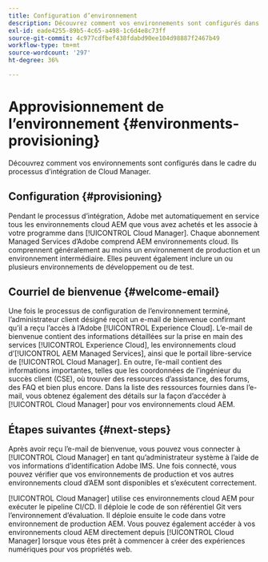 ```yaml
---
title: Configuration d’environnement
description: Découvrez comment vos environnements sont configurés dans le cadre du processus d’intégration de Cloud Manager.
exl-id: eade4255-89b5-4c65-a498-1c6d4e8c73ff
source-git-commit: 4c977cdfbef438fdabd90ee104d98887f2467b49
workflow-type: tm+mt
source-wordcount: '297'
ht-degree: 36%

---
```



# Approvisionnement de l’environnement {#environments-provisioning}

Découvrez comment vos environnements sont configurés dans le cadre du processus d’intégration de Cloud Manager.

## Configuration {#provisioning}

Pendant le processus d’intégration, Adobe met automatiquement en service tous les environnements cloud AEM que vous avez achetés et les associe à votre programme dans [!UICONTROL Cloud Manager]. Chaque abonnement Managed Services d’Adobe comprend AEM environnements cloud. Ils comprennent généralement au moins un environnement de production et un environnement intermédiaire. Elles peuvent également inclure un ou plusieurs environnements de développement ou de test.

## Courriel de bienvenue {#welcome-email}

Une fois le processus de configuration de l’environnement terminé, l’administrateur client désigné reçoit un e-mail de bienvenue confirmant qu’il a reçu l’accès à l’Adobe [!UICONTROL Experience Cloud]. L’e-mail de bienvenue contient des informations détaillées sur la prise en main des services [!UICONTROL Experience Cloud], les environnements cloud d’[!UICONTROL AEM Managed Services], ainsi que le portail libre-service de [!UICONTROL Cloud Manager]. En outre, l’e-mail contient des informations importantes, telles que les coordonnées de l’ingénieur du succès client (CSE), où trouver des ressources d’assistance, des forums, des FAQ et bien plus encore. Dans la liste des ressources fournies dans l’e-mail, vous obtenez également des détails sur la façon d’accéder à [!UICONTROL Cloud Manager] pour vos environnements cloud AEM.

## Étapes suivantes {#next-steps}

Après avoir reçu l’e-mail de bienvenue, vous pouvez vous connecter à [!UICONTROL Cloud Manager] en tant qu’administrateur système à l’aide de vos informations d’identification Adobe IMS. Une fois connecté, vous pouvez vérifier que vos environnements de production et vos autres environnements cloud d’AEM sont disponibles et s’exécutent correctement.

[!UICONTROL Cloud Manager] utilise ces environnements cloud AEM pour exécuter le pipeline CI/CD. Il déploie le code de son référentiel Git vers l’environnement d’évaluation. Il déploie ensuite le code dans votre environnement de production AEM. Vous pouvez également accéder à vos environnements cloud AEM directement depuis [!UICONTROL Cloud Manager] lorsque vous êtes prêt à commencer à créer des expériences numériques pour vos propriétés web.
